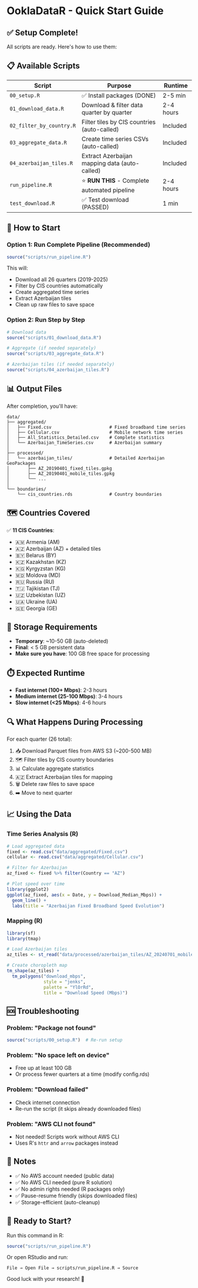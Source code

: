 # OoklaDataR - Quick Start Guide

## ✅ Setup Complete!

All scripts are ready. Here's how to use them:

## 📋 Available Scripts

| Script | Purpose | Runtime |
|--------|---------|---------|
| `00_setup.R` | ✅ Install packages (DONE) | 2-5 min |
| `01_download_data.R` | Download & filter data quarter by quarter | 2-4 hours |
| `02_filter_by_country.R` | Filter tiles by CIS countries (auto-called) | Included |
| `03_aggregate_data.R` | Create time series CSVs (auto-called) | Included |
| `04_azerbaijan_tiles.R` | Extract Azerbaijan mapping data (auto-called) | Included |
| `run_pipeline.R` | ⭐ **RUN THIS** - Complete automated pipeline | 2-4 hours |
| `test_download.R` | ✅ Test download (PASSED) | 1 min |

## 🚀 How to Start

### Option 1: Run Complete Pipeline (Recommended)
```r
source("scripts/run_pipeline.R")
```
This will:
- Download all 26 quarters (2019-2025)
- Filter by CIS countries automatically
- Create aggregated time series
- Extract Azerbaijan tiles
- Clean up raw files to save space

### Option 2: Run Step by Step
```r
# Download data
source("scripts/01_download_data.R")

# Aggregate (if needed separately)
source("scripts/03_aggregate_data.R")

# Azerbaijan tiles (if needed separately)
source("scripts/04_azerbaijan_tiles.R")
```

## 📊 Output Files

After completion, you'll have:

```
data/
├── aggregated/
│   ├── Fixed.csv                      # Fixed broadband time series
│   ├── Cellular.csv                   # Mobile network time series
│   ├── All_Statistics_Detailed.csv    # Complete statistics
│   └── Azerbaijan_TimeSeries.csv      # Azerbaijan summary
│
├── processed/
│   └── azerbaijan_tiles/              # Detailed Azerbaijan GeoPackages
│       ├── AZ_20190401_fixed_tiles.gpkg
│       ├── AZ_20190401_mobile_tiles.gpkg
│       └── ...
│
└── boundaries/
    └── cis_countries.rds              # Country boundaries
```

## 🗺️ Countries Covered

✅ **11 CIS Countries**:
- 🇦🇲 Armenia (AM)
- 🇦🇿 Azerbaijan (AZ) + detailed tiles
- 🇧🇾 Belarus (BY)
- 🇰🇿 Kazakhstan (KZ)
- 🇰🇬 Kyrgyzstan (KG)
- 🇲🇩 Moldova (MD)
- 🇷🇺 Russia (RU)
- 🇹🇯 Tajikistan (TJ)
- 🇺🇿 Uzbekistan (UZ)
- 🇺🇦 Ukraine (UA)
- 🇬🇪 Georgia (GE)

## 💾 Storage Requirements

- **Temporary**: ~10-50 GB (auto-deleted)
- **Final**: < 5 GB persistent data
- **Make sure you have**: 100 GB free space for processing

## ⏱️ Expected Runtime

- **Fast internet (100+ Mbps)**: 2-3 hours
- **Medium internet (25-100 Mbps)**: 3-4 hours
- **Slow internet (<25 Mbps)**: 4-6 hours

## 🔍 What Happens During Processing

For each quarter (26 total):
1. 📥 Download Parquet files from AWS S3 (~200-500 MB)
2. 🗺️ Filter tiles by CIS country boundaries
3. 📊 Calculate aggregate statistics
4. 🇦🇿 Extract Azerbaijan tiles for mapping
5. 🗑️ Delete raw files to save space
6. ➡️ Move to next quarter

## 📈 Using the Data

### Time Series Analysis (R)
```r
# Load aggregated data
fixed <- read.csv("data/aggregated/Fixed.csv")
cellular <- read.csv("data/aggregated/Cellular.csv")

# Filter for Azerbaijan
az_fixed <- fixed %>% filter(Country == "AZ")

# Plot speed over time
library(ggplot2)
ggplot(az_fixed, aes(x = Date, y = Download_Median_Mbps)) +
  geom_line() +
  labs(title = "Azerbaijan Fixed Broadband Speed Evolution")
```

### Mapping (R)
```r
library(sf)
library(tmap)

# Load Azerbaijan tiles
az_tiles <- st_read("data/processed/azerbaijan_tiles/AZ_20240701_mobile_tiles.gpkg")

# Create choropleth map
tm_shape(az_tiles) +
  tm_polygons("download_mbps", 
              style = "jenks",
              palette = "YlOrRd",
              title = "Download Speed (Mbps)")
```

## 🆘 Troubleshooting

### Problem: "Package not found"
```r
source("scripts/00_setup.R")  # Re-run setup
```

### Problem: "No space left on device"
- Free up at least 100 GB
- Or process fewer quarters at a time (modify config.rds)

### Problem: "Download failed"
- Check internet connection
- Re-run the script (it skips already downloaded files)

### Problem: "AWS CLI not found"
- Not needed! Scripts work without AWS CLI
- Uses R's `httr` and `arrow` packages instead

## 📝 Notes

- ✅ No AWS account needed (public data)
- ✅ No AWS CLI needed (pure R solution)
- ✅ No admin rights needed (R packages only)
- ✅ Pause-resume friendly (skips downloaded files)
- ✅ Storage-efficient (auto-cleanup)

## 🎯 Ready to Start?

Run this command in R:
```r
source("scripts/run_pipeline.R")
```

Or open RStudio and run:
```
File → Open File → scripts/run_pipeline.R → Source
```

Good luck with your research! 🚀
